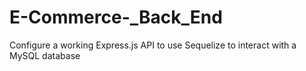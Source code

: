 # E-Commerce-_Back_End
Configure a working Express.js API to use Sequelize to interact with a MySQL database
